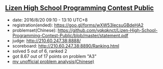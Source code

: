 ## [Lizen High School Programming Contest Public](https://github.com/yqkqknct/Lizen-High-School-Programming-Contest-Public)
*   date: 2016/8/20 09:10 - 13:10 UTC+8
*   registration(ended): https://goo.gl/forms/wXW53lecsuGBdeHA2
*   problemset(Chinese): https://github.com/yqkqknct/Lizen-High-School-Programming-Contest-Public/blob/master/statement.pdf
*   judge: http://210.60.247.38:8888/
*   scoreboard: http://210.60.247.38:8890/Ranking.html
*   solved 5 out of 6, ranked 2
*   got 8.67 out of 17 points on problem "A3"
*   [my unofficial problem analysis(Chinese)](http://prprprpony.github.io/blog/contest/2016/08/25/Lizen-High-School-Programming-Contest-Public.html)
